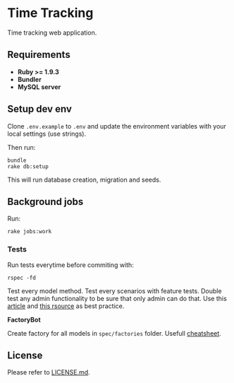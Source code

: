 # Time Tracking

Time tracking web application.

## Requirements

* **Ruby >= 1.9.3**
* **Bundler**
* **MySQL server**

## Setup dev env

Clone `.env.example` to `.env` and update the environment variables with your local settings (use strings).

Then run:
```
bundle
rake db:setup
```
This will run database creation, migration and seeds.

## Background jobs
Run:
```
rake jobs:work
```

### Tests
Run tests everytime before commiting with:

```
rspec -fd
```

Test every model method. Test every scenarios with feature tests. Double test any admin functionality to be sure that only admin can do that. Use this [article](https://robots.thoughtbot.com/how-we-test-rails-applications) and [this rsource](http://www.betterspecs.org/) as best practice.

__FactoryBot__

Create factory for all models in `spec/factories` folder.
Usefull [cheatsheet](https://devhints.io/factory_bot).

## License

Please refer to [LICENSE.md](LICENSE.md).
